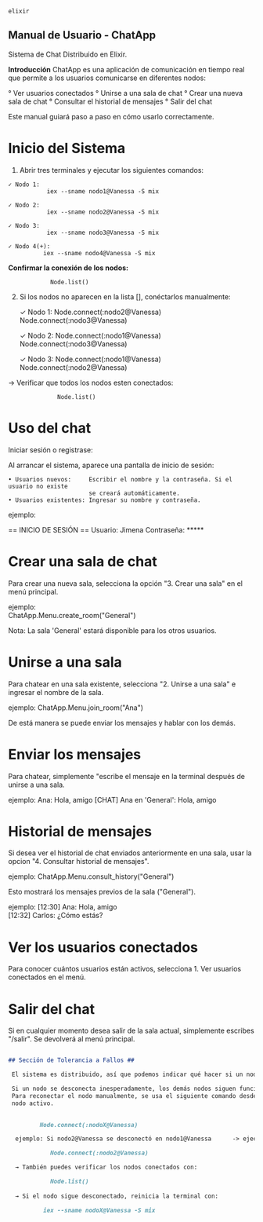 
```elixir```

## Manual de Usuario - ChatApp ##

Sistema de Chat Distribuido en Elixir.


**Introducción**
  ChatApp es una aplicación de comunicación en tiempo real que permite a los usuarios  comunicarse 
  en diferentes nodos: 

  ° Ver usuarios conectados
  ° Unirse a una sala de chat
  ° Crear una nueva sala de chat
  ° Consultar el historial de mensajes 
  ° Salir del chat
  
 Este manual guiará paso a paso en cómo usarlo correctamente.

# Inicio del Sistema

  1. Abrir tres terminales y ejecutar los siguientes comandos:

    ✓ Nodo 1:
               iex --sname nodo1@Vanessa -S mix

    ✓ Nodo 2:
               iex --sname nodo2@Vanessa -S mix

    ✓ Nodo 3:
               iex --sname nodo3@Vanessa -S mix

    ✓ Nodo 4(+): 
              iex --sname nodo4@Vanessa -S mix
               

   **Confirmar la conexión de los nodos:**

                Node.list()

  2. Si los nodos no aparecen en la lista [], conéctarlos manualmente:

      ✓ Nodo 1:
                 Node.connect(:nodo2@Vanessa)
                 Node.connect(:nodo3@Vanessa)

      ✓ Nodo 2:
                 Node.connect(:nodo1@Vanessa)
                 Node.connect(:nodo3@Vanessa)

      ✓ Nodo 3:
                 Node.connect(:nodo1@Vanessa)
                 Node.connect(:nodo2@Vanessa)    

  → Verificar que todos los nodos esten conectados:

                  Node.list()               

# Uso del chat 

   Iniciar sesión o registrase:
   
   Al arrancar el sistema, aparece una pantalla de inicio de sesión:

    • Usuarios nuevos:     Escribir el nombre y la contraseña. Si el usuario no existe
                           se creará automáticamente.
    • Usuarios existentes: Ingresar su nombre y contraseña. 

   ejemplo:
  
   == INICIO DE SESIÓN ==
   Usuario: Jimena
   Contraseña: *****

# Crear una sala de chat 

  Para crear una nueva sala, selecciona la opción  "3. Crear una sala" en el menú principal.

  ejemplo:               
                 ChatApp.Menu.create_room("General")

  Nota: La sala 'General' estará disponible para los otros usuarios.               

# Unirse a una sala 

  Para chatear en una sala existente, selecciona  "2. Unirse a una sala" e ingresar
  el  nombre de la sala.

  ejemplo: 
                 ChatApp.Menu.join_room("Ana")

  De está manera se puede enviar los mensajes y hablar con los demás.

# Enviar los mensajes 

  Para chatear, simplemente "escribe el mensaje en la terminal  después de unirse a una
  sala.

  ejemplo:   Ana: Hola, amigo
             [CHAT] Ana en 'General': Hola, amigo

# Historial de mensajes 

  Si desea ver el historial de chat enviados anteriormente en una sala, usar la opcion
  "4. Consultar historial de mensajes".

  ejemplo: 
              ChatApp.Menu.consult_history("General")

  Esto mostrará los mensajes previos de la sala ("General").

  ejemplo:
              [12:30] Ana: Hola, amigo  
              [12:32] Carlos: ¿Cómo estás?  


# Ver los usuarios conectados 

  Para conocer cuántos usuarios están activos, selecciona 1. Ver usuarios conectados
  en el menú.

# Salir del chat 

  Si en cualquier momento desea salir de la sala actual, simplemente escribes "/salir".
  Se devolverá al menú principal.


```markdown

## Sección de Tolerancia a Fallos ##

 El sistema es distribuido, así que podemos indicar qué hacer si un nodo se desconecta.

 Si un nodo se desconecta inesperadamente, los demás nodos siguen funcionando.
 Para reconectar el nodo manualmente, se usa el siguiente comando desde cualquier
 nodo activo.

 
         Node.connect(:nodoX@Vanessa)

  ejemplo: Si nodo2@Vanessa se desconectó en nodo1@Vanessa      -> ejecuta:

            Node.connect(:nodo2@Vanessa)

  → También puedes verificar los nodos conectados con:

            Node.list()
 
  → Si el nodo sigue desconectado, reinicia la terminal con:

          iex --sname nodoX@Vanessa -S mix



